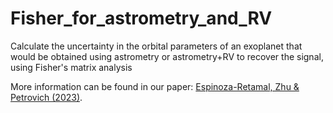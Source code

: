 # Fisher_for_astrometry_and_RV
Calculate the uncertainty in the orbital parameters of an exoplanet that would be obtained using astrometry or astrometry+RV to recover the signal, using Fisher's matrix analysis

More information can be found in our paper: [Espinoza-Retamal, Zhu & Petrovich (2023)](https://ui.adsabs.harvard.edu/abs/2023AJ....166..231E/abstract).
